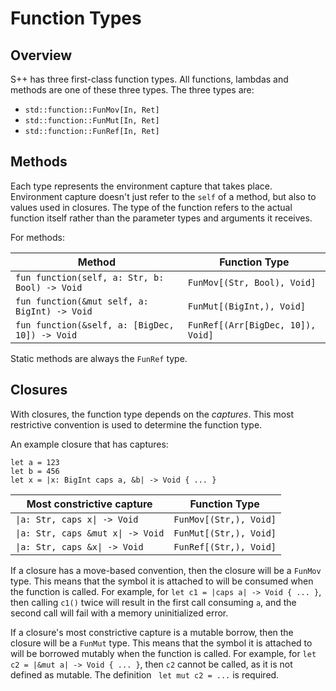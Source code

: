 # Function Types

## Overview

S++ has three first-class function types. All functions, lambdas and methods are one of these three types. The three
types are:

- `std::function::FunMov[In, Ret]`
- `std::function::FunMut[In, Ret]`
- `std::function::FunRef[In, Ret]`

## Methods

Each type represents the environment capture that takes place. Environment capture doesn't just refer to the `self` of a
method, but also to values used in closures. The type of the function refers to the actual function itself rather than
the parameter types and arguments it receives.

For methods:

| Method                                         | Function Type                     |
|------------------------------------------------|-----------------------------------|
| `fun function(self, a: Str, b: Bool) -> Void`  | `FunMov[(Str, Bool), Void]`       |
| `fun function(&mut self, a: BigInt) -> Void`   | `FunMut[(BigInt,), Void]`         |
| `fun function(&self, a: [BigDec, 10]) -> Void` | `FunRef[(Arr[BigDec, 10]), Void]` |

Static methods are always the `FunRef` type.

## Closures

With closures, the function type depends on the _captures_. This most restrictive convention is used to determine the
function type.

An example closure that has captures:

```S++
let a = 123
let b = 456
let x = |x: BigInt caps a, &b| -> Void { ... }
```

| Most constrictive capture         | Function Type          |
|-----------------------------------|------------------------|
| `\|a: Str, caps x\| -> Void`      | `FunMov[(Str,), Void]` |
| `\|a: Str, caps &mut x\| -> Void` | `FunMut[(Str,), Void]` |
| `\|a: Str, caps &x\| -> Void`     | `FunRef[(Str,), Void]` |

If a closure has a move-based convention, then the closure will be a `FunMov` type. This means that the symbol it is
attached to will be consumed when the function is called. For example, for `let c1 = |caps a| -> Void { ... }`, then
calling `c1()` twice will result in the first call consuming `a`, and the second call will fail with a memory
uninitialized error.

If a closure's most constrictive capture is a mutable borrow, then the closure will be a `FunMut` type. This means that
the symbol it is attached to will be borrowed mutably when the function is called. For example, for
`let c2 = |&mut a| -> Void { ... }`, then `c2` cannot be called, as it is not defined as mutable. The definition
` let mut c2 = ...` is required.
